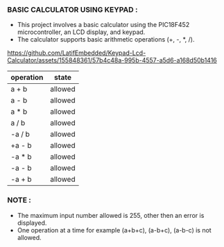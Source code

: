 ### BASIC CALCULATOR USING KEYPAD : 

- This project involves a basic calculator using the PIC18F452 microcontroller, an LCD display, and keypad. 
- The calculator supports basic arithmetic operations (+, -, *, /). 




https://github.com/LatifEmbedded/Keypad-Lcd-Calculator/assets/155848361/57b4c48a-995b-4557-a5d6-a168d50b1416



| operation| state |
| -------- | ----- |
| a   +  b | allowed |
| a   -  b | allowed |
| a   * b  | allowed |
| a   /  b | allowed |
| -a  /  b | allowed |
| +a  -  b | allowed |
| -a  *  b | allowed |
| -a  -  b | allowed |
| -a  +  b | allowed |


### NOTE : 
- The maximum input number allowed is 255, other then an error is displayed.
- One operation at a time for example (a+b+c), (a-b+c), (a-b-c) is not allowed.
